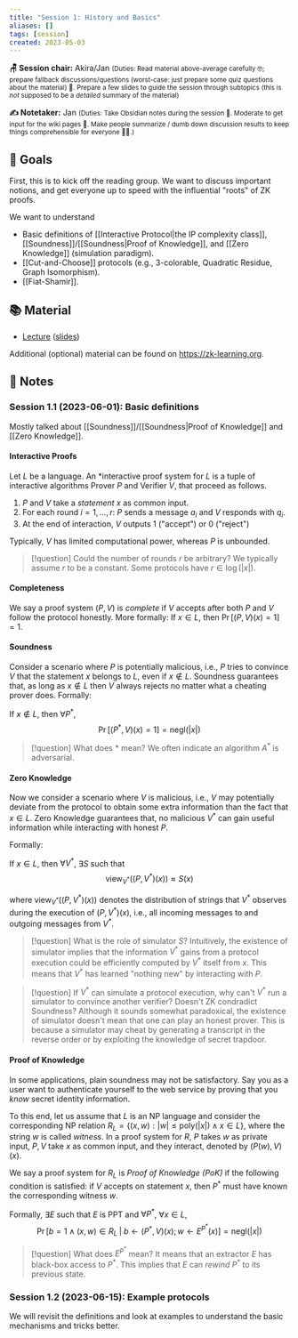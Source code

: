 ```yaml
---
title: "Session 1: History and Basics"
aliases: []
tags: [session]
created: 2023-05-03
---
```


**🪑 Session chair:** Akira/Jan
<small>(Duties: Read material above-average carefully 🤓; prepare fallback discussions/questions (worst-case: just prepare some quiz questions about the material) 🙋. Prepare a few slides to guide the session through subtopics (this is <i>not</i> supposed to be a <i>detailed</i> summary of the material)</small>

**✍️ Notetaker:** Jan 
<small>(Duties: Take Obsidian notes during the session 📝. Moderate to get input for the wiki pages 🧠. Make people summarize / dumb down discussion results to keep things comprehensible for everyone 🧑‍⚖️.)</small>

## 🎯 Goals
First, this is to kick off the reading group. We want to discuss important notions, and get everyone up to speed with the influential "roots" of ZK proofs.

We want to understand
- Basic definitions of [[Interactive Protocol|the IP complexity class]], [[Soundness]]/[[Soundness|Proof of Knowledge]], and [[Zero Knowledge]] (simulation paradigm).
- [[Cut-and-Choose]] protocols (e.g., 3-colorable, Quadratic Residue, Graph Isomorphism).
- [[Fiat-Shamir]].

## 📚 Material
- [Lecture](https://www.youtube.com/watch?v=uchjTIlPzFo) ([slides](https://zk-learning.org/assets/Lecture1-2023-slides.pdf))

Additional (optional) material can be found on https://zk-learning.org.

## 📝 Notes
### Session 1.1 (2023-06-01): Basic definitions
Mostly talked about [[Soundness]]/[[Soundness|Proof of Knowledge]] and [[Zero Knowledge]].

#### Interactive Proofs
Let $L$ be a language. An *interactive proof system for $L$ is a tuple of interactive algorithms Prover $P$ and Verifier $V$, that proceed as follows. 

1. $P$ and $V$ take a *statement* $x$ as common input. 
2. For each round $i=1,\ldots,r$: $P$ sends a message $a_i$ and $V$ responds with $q_i$.
3. At the end of interaction, $V$ outputs $1$ ("accept") or $0$ ("reject")

Typically, $V$ has limited computational power, whereas $P$ is unbounded. 

> [!question] Could the number of rounds $r$ be arbitrary? 
> We typically assume $r$ to be a constant. Some protocols have $r\in\log(|x|)$.

#### Completeness
We say a proof system $(P,V)$ is *complete* if $V$ accepts after both $P$ and $V$ follow the protocol honestly. More formally:
If $x\in L$, then $\Pr[(P,V)(x)=1]=1$.

#### Soundness
Consider a scenario where $P$ is potentially malicious, i.e., $P$ tries to convince $V$ that the statement $x$ belongs to $L$, even if $x\notin L$. Soundness guarantees that, as long as $x\notin L$ then $V$ always rejects no matter what a cheating prover does. Formally: 

If $x\notin L$, then $\forall P^*$, 
$$\Pr[(P^*,V)(x)=1]=\mathsf{negl}(|x|)$$

> [!question] What does $*$ mean? 
> We often indicate an algorithm $A^*$ is adversarial.    

#### Zero Knowledge
Now we consider a scenario where $V$ is malicious, i.e., $V$ may potentially deviate from the protocol to obtain some extra information than the fact that $x\in L$. Zero Knowledge guarantees that, no malicious $V^*$ can gain useful information while interacting with honest $P$.

Formally: 

If $x\in L$, then $\forall V^*$, $\exists S$ such that 
$$\textrm{view}_{V^*}((P,V^*)(x))\approx S(x)$$

where $\textrm{view}_{V^*}((P,V^*)(x))$ denotes the distribution of strings that $V^*$ observes during the execution of $(P,V^*)(x)$, i.e., all incoming messages to and outgoing messages from $V^*$. 

> [!question] What is the role of simulator $S$?
> Intuitively, the existence of simulator implies that the information $V^*$ gains from a protocol execution could be efficiently computed by $V^*$ itself from $x$. This means that $V^*$ has learned "nothing new" by interacting with $P$.

> [!question] If $V^*$ can simulate a protocol execution, why can't $V^*$ run a simulator to convince another verifier? Doesn't ZK condradict Soundness?
> Although it sounds somewhat paradoxical, the existence of simulator doesn't mean that one can play an honest prover. This is because a simulator may cheat by generating a transcript in the reverse order or by exploiting the knowledge of secret trapdoor. 

#### Proof of Knowledge
In some applications, plain soundness may not be satisfactory. Say you as a user want to authenticate yourself to the web service by proving that you *know* secret identity information. 

To this end, let us assume that $L$ is an NP language and consider the corresponding NP relation $R_L = \{(x,w) : |w| \leq \text{poly}(|x|) \land x\in L\}$, where the string $w$ is called *witness*. In a proof system for $R$, $P$ takes $w$ as private input, $P,V$ take $x$ as common input, and they interact, denoted by $(P(w),V)(x)$. 

We say a proof system for $R_L$ is *Proof of Knowledge (PoK)* if the following condition is satisfied: if $V$ accepts on statement $x$, then $P^*$ must have known the corresponding witness $w$.

Formally, $\exists E$ such that $E$ is PPT and $\forall P^*$, $\forall x\in L$, 
$$\Pr[b=1 \land (x,w)\in R_L \;|\; b\gets(P^*,V)(x); w\gets E^{P^*}(x)] = \mathsf{negl}(|x|)$$

> [!question] What does $E^{P^*}$ mean? 
> It means that an extractor $E$ has black-box access to $P^*$. This implies that $E$ can *rewind* $P^*$ to its previous state. 


### Session 1.2 (2023-06-15): Example protocols
We will revisit the definitions and look at examples to understand the basic mechanisms and tricks better.